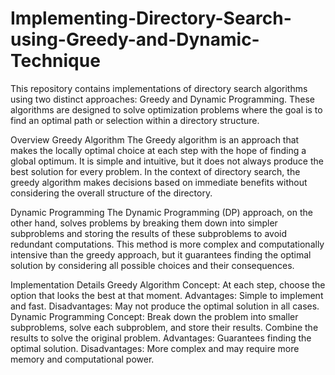 # Implementing-Directory-Search-using-Greedy-and-Dynamic-Technique

This repository contains implementations of directory search algorithms using two distinct approaches: Greedy and Dynamic Programming. These algorithms are designed to solve optimization problems where the goal is to find an optimal path or selection within a directory structure.

Overview
Greedy Algorithm
The Greedy algorithm is an approach that makes the locally optimal choice at each step with the hope of finding a global optimum. It is simple and intuitive, but it does not always produce the best solution for every problem. In the context of directory search, the greedy algorithm makes decisions based on immediate benefits without considering the overall structure of the directory.

Dynamic Programming
The Dynamic Programming (DP) approach, on the other hand, solves problems by breaking them down into simpler subproblems and storing the results of these subproblems to avoid redundant computations. This method is more complex and computationally intensive than the greedy approach, but it guarantees finding the optimal solution by considering all possible choices and their consequences.

Implementation Details
Greedy Algorithm
Concept: At each step, choose the option that looks the best at that moment.
Advantages: Simple to implement and fast.
Disadvantages: May not produce the optimal solution in all cases.
Dynamic Programming
Concept: Break down the problem into smaller subproblems, solve each subproblem, and store their results. Combine the results to solve the original problem.
Advantages: Guarantees finding the optimal solution.
Disadvantages: More complex and may require more memory and computational power.
